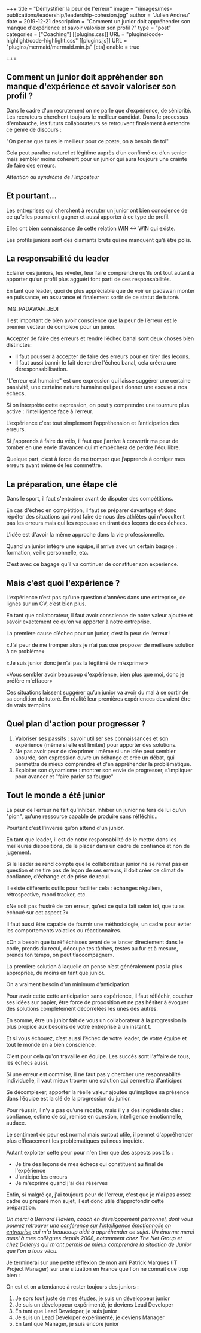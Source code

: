 +++
title = "Démystifier la peur de l'erreur"
image = "/images/mes-publications/leadership/leadership-cohesion.jpg"
author = "Julien Andreu"
date = 2019-12-21
description = "Comment un junior doit appréhender son manque d'expérience et savoir valoriser son profil ?"
type = "post"
categories = ["Coaching"]
[[plugins.css]]
URL = "plugins/code-highlight/code-highlight.css"
[[plugins.js]]
URL = "plugins/mermaid/mermaid.min.js"
[cta]
enable = true

+++

## Comment un junior doit appréhender son manque d'expérience et savoir valoriser son profil ?

Dans le cadre d'un recrutement on ne parle que d’expérience, de séniorité.
Les recruteurs cherchent toujours le meilleur candidat.
Dans le processus d'embauche, les futurs collaborateurs se retrouvent finalement à entendre ce genre de discours :

"On pense que tu es le meilleur pour ce poste, on a besoin de toi"

Cela peut paraître naturel et légitime auprès d’un confirmé ou d’un senior mais sembler moins cohérent pour un junior qui aura toujours une crainte de faire des erreurs.


_Attention au syndrôme de l'imposteur_


## Et pourtant...

Les entreprises qui cherchent à recruter un junior ont bien conscience de ce qu’elles pourraient gagner et aussi apporter à ce type de profil.

Elles ont bien connaissance de cette relation WIN <-> WIN qui existe.

Les profils juniors sont des diamants bruts qui ne manquent qu’à être polis.

## La responsabilité du leader

Eclairer ces juniors, les révéler, leur faire comprendre qu’ils ont tout autant à apporter qu’un profil plus agguéri font parti de ces responsabilités.

En tant que leader, quoi de plus appréciable que de voir un padawan monter en puissance, en assurance et finalement sortir de ce statut de tutoré.


IMG_PADAWAN_JEDI


Il est important de bien avoir conscience que la peur de l’erreur est le premier vecteur de complexe pour un junior.

Accepter de faire des erreurs et rendre l’échec banal sont deux choses bien distinctes:

- Il faut pousser à accepter de faire des erreurs pour en tirer des leçons.
- Il faut aussi bannir le fait de rendre l'échec banal, cela créera une déresponsabilisation.

"L'erreur est humaine" est une expression qui laisse suggérer une certaine passivité, une certaine nature humaine qui peut donner une excuse à nos échecs.

Si on interprète cette expression, on peut y comprendre une tournure plus active : l’intelligence face à l’erreur.

L’expérience c'est tout simplement l’appréhension et l’anticipation des erreurs.


Si j'apprends à faire du vélo, il faut que j'arrive à convertir ma peur de tomber en une envie d'avancer qui m'empêchera de perdre l'équilibre.


Quelque part, c’est à force de me tromper que j’apprends à corriger mes erreurs avant même de les commettre.


## La préparation, une étape clé

Dans le sport, il faut s'entrainer avant de disputer des compétitions.

En cas d'échec en compétition, il faut se préparer davantage et donc répéter des situations qui vont faire de nous des athlètes qui n'occultent pas les erreurs mais qui les repousse en tirant des leçons de ces échecs.

L'idée est d'avoir la même approche dans la vie professionnelle.

Quand un junior intègre une équipe, il arrive avec un certain bagage : formation, veille personnelle, etc.

C’est avec ce bagage qu’il va continuer de constituer son expérience.

## Mais c'est quoi l'expérience ?

L’expérience n’est pas qu’une question d’années dans une entreprise, de lignes sur un CV, c’est bien plus.

En tant que collaborateur, il faut avoir conscience de notre valeur ajoutée et savoir exactement ce qu’on va apporter à notre entreprise.

La première cause d’échec pour un junior, c’est la peur de l’erreur !


«J’ai peur de me tromper alors je n’ai pas osé proposer de meilleure solution à ce problème»


«Je suis junior donc je n’ai pas la légitimé de m’exprimer»


«Vous sembler avoir beaucoup d'expérience, bien plus que moi, donc je préfère m'effacer»


Ces situations laissent suggérer qu’un junior va avoir du mal à se sortir de sa condition de tutoré.
En réalité leur premières expériences devraient être de vrais tremplins.

## Quel plan d'action pour progresser ?

1. Valoriser ses passifs : savoir utiliser ses connaissances et son expérience (même si elle est limitée) pour apporter des solutions.
2. Ne pas avoir peur de s’exprimer : même si une idée peut sembler absurde, son expression ouvre un échange et crée un débat, qui permettra de mieux comprendre et d'en appréhender la problématique.
3. Exploiter son dynamisme : montrer son envie de progresser, s'impliquer pour avancer et "faire parler sa fougue"

## Tout le monde a été junior

La peur de l’erreur ne fait qu’inhiber.
Inhiber un junior ne fera de lui qu’un "pion", qu’une ressource capable de produire sans réfléchir…

Pourtant c'est l’inverse qu’on attend d'un junior.

En tant que leader, il est de notre responsabilité de le mettre dans les meilleures dispositions, de le placer dans un cadre de confiance et non de jugement.

Si le leader se rend compte que le collaborateur junior ne se remet pas en question et ne tire pas de leçon de ses erreurs, il doit créer ce climat de confiance, d’échange et de prise de recul.

Il existe différents outils pour faciliter cela : échanges réguliers, rétrospective, mood tracker, etc.


«Ne soit pas frustré de ton erreur, qu’est ce qui a fait selon toi, que tu as échoué sur cet aspect ?»


Il faut aussi être capable de fournir une méthodologie, un cadre pour éviter les comportements volatiles ou réactionnaires.


«On a besoin que tu réfléchisses avant de te lancer directement dans le code, prends du recul, découpe tes tâches, testes au fur et à mesure, prends ton temps, on peut t’accompagner».


La première solution à laquelle on pense n’est généralement pas la plus appropriée, du moins en tant que junior.

On a vraiment besoin d’un minimum d’anticipation.

Pour avoir cette cette anticipation sans expérience, il faut réfléchir, coucher ses idées sur papier, être force de proposition et ne pas hésiter à évoquer des solutions complètement décorrelées les unes des autres.

En somme, être un junior fait de vous un collaborateur à la progression la plus propice aux besoins de votre entreprise à un instant t.

Et si vous échouez, c’est aussi l’échec de votre leader, de votre équipe et tout le monde en a bien conscience.

C'est pour cela qu'on travaille en équipe.
Les succès sont l'affaire de tous, les échecs aussi.

Si une erreur est commise, il ne faut pas y chercher une responsabilité individuelle, il vaut mieux trouver une solution qui permettra d'anticiper.

Se décomplexer,  apporter la réelle valeur ajoutée qu’implique sa présence dans l’équipe est la clé de la progression du junior.

Pour réussir, il n’y a pas qu’une recette, mais il y a des ingrédients clés : confiance, estime de soi, remise en question, intelligence émotionnelle, audace.

Le sentiment de peur est normal mais surtout utile, il permet d'appréhender plus efficacement les problématiques qui nous inquiète.

Autant exploiter cette peur pour n'en tirer que des aspects positifs :
- Je tire des leçons de mes échecs qui constituent au final de l'expérience
- J'anticipe les erreurs
- Je m'exprime quand j'ai des réserves

Enfin, si malgré ça, j'ai toujours peur de l'erreur, c'est que je n'ai pas assez cadré ou préparé mon sujet, il est donc utile d'approfondir cette préparation.

_Un merci à Bernard Flavien, coach en développement personnel, dont vous pouvez retrouver une [conférence sur l'intelligence émotionnelle en entreprise](https://www.youtube.com/watch?v=flecCNe8yCA) qui m'a beaucoup aidé à appréhender ce sujet.
Un énorme merci aussi à mes collègues depuis 2008, notamment chez The Net Group et chez Dalenys qui m'ont permis de mieux comprendre la situation de Junior que l'on a tous vécu._

Je terminerai sur une petite réflexion de mon ami Patrick Marques (IT Project Manager) sur une situation en France que l'on ne connait que trop bien :

On est et on a tendance à rester toujours des juniors :
1. Je sors tout juste de mes études, je suis un développeur junior
2. Je suis un développeur expérimenté, je deviens Lead Developer
3. En tant que Lead Developer, je suis junior
4. Je suis un Lead Developer expérimenté, je deviens Manager
5. En tant que Manager, je suis encore junior

